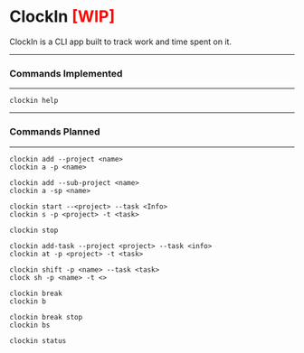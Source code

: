 # ClockIn <span style="color:red">[WIP]</span>

ClockIn is a CLI app built to track work and time spent on it.

--------
### Commands Implemented
----------
```
clockin help
```
---------
### Commands Planned
---------

```
clockin add --project <name>
clockin a -p <name>

clockin add --sub-project <name>
clockin a -sp <name>

clockin start --<project> --task <Info>
clockin s -p <project> -t <task>

clockin stop

clockin add-task --project <project> --task <info>
clockin at -p <project> -t <task>

clockin shift -p <name> --task <task>
clock sh -p <name> -t <>

clockin break
clockin b

clockin break stop
clockin bs

clockin status
```